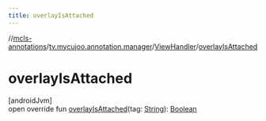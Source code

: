 ```yaml
---
title: overlayIsAttached
---
```

//[mcls-annotations](../../../index.html)/[tv.mycujoo.annotation.manager](../index.html)/[ViewHandler](index.html)/[overlayIsAttached](overlay-is-attached.html)



# overlayIsAttached



[androidJvm]\
open override fun [overlayIsAttached](overlay-is-attached.html)(tag: [String](https://kotlinlang.org/api/latest/jvm/stdlib/kotlin/-string/index.html)): [Boolean](https://kotlinlang.org/api/latest/jvm/stdlib/kotlin/-boolean/index.html)




